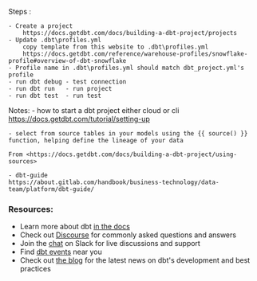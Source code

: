 Steps :

	- Create a project
		https://docs.getdbt.com/docs/building-a-dbt-project/projects
	- Update .dbt\profiles.yml
		copy template from this website to .dbt\profiles.yml
		https://docs.getdbt.com/reference/warehouse-profiles/snowflake-profile#overview-of-dbt-snowflake
	- Profile name in .dbt\profiles.yml should match dbt_project.yml's profile
	- run dbt debug - test connection
	- run dbt run	- run project
	- run dbt test	- run test


Notes:
	-	how to start a dbt project either cloud or cli
		https://docs.getdbt.com/tutorial/setting-up

	- select from source tables in your models using the {{ source() }} function, helping define the lineage of your data
	
	From <https://docs.getdbt.com/docs/building-a-dbt-project/using-sources>
	
	- dbt-guide
	https://about.gitlab.com/handbook/business-technology/data-team/platform/dbt-guide/



### Resources:
- Learn more about dbt [in the docs](https://docs.getdbt.com/docs/introduction)
- Check out [Discourse](https://discourse.getdbt.com/) for commonly asked questions and answers
- Join the [chat](https://community.getdbt.com/) on Slack for live discussions and support
- Find [dbt events](https://events.getdbt.com) near you
- Check out [the blog](https://blog.getdbt.com/) for the latest news on dbt's development and best practices
